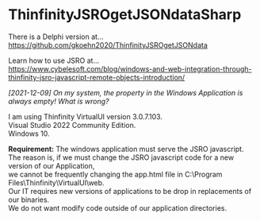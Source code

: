 # ThinfinityJSROgetJSONdataSharp

There is a Delphi version at...<br>
https://github.com/gkoehn2020/ThinfinityJSROgetJSONdata

Learn how to use JSRO at...<br>
https://www.cybelesoft.com/blog/windows-and-web-integration-through-thinfinity-jsro-javascript-remote-objects-introduction/

<i>[2021-12-09] On my system, the property in the Windows Application is always empty! What is wrong?</i>

I am using Thinfinity VirtualUI version 3.0.7.103.<br>
Visual Studio 2022 Community Edition.<br>
Windows 10.<br>

<b>Requirement:</b>
  The windows application must serve the JSRO javascript.<br>
  The reason is, if we must change the JSRO javascript code for a new version of our Application,<br>
  we cannot be frequently changing the app.html file in C:\Program Files\Thinfinity\VirtualUI\web.<br>
  Our IT requires new versions of applications to be drop in replacements of our binaries.<br>
  We do not want modify code outside of our application directories.<br>
